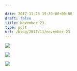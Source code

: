 ```yaml
---

date: 2017-11-23 19:39:00+00:00
draft: false
title: November 23
type: post
url: /blog/2017/11/november-23
---
```




  
![](/images/2017-11-23-201711november-23/IMG_2863.jpg)

  

  
![](/images/2017-11-23-201711november-23/IMG_2864.jpg)

  

  
![](/images/2017-11-23-201711november-23/IMG_2869.jpg)

  


